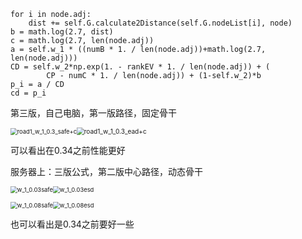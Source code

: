 ```
for i in node.adj:
    dist += self.G.calculate2Distance(self.G.nodeList[i], node)
b = math.log(2.7, dist)
c = math.log(2.7, len(node.adj))
a = self.w_1 * ((numB * 1. / len(node.adj))+math.log(2.7, len(node.adj)))
CD = self.w_2*np.exp(1. - rankEV * 1. / len(node.adj)) + (
        CP - numC * 1. / len(node.adj)) + (1-self.w_2)*b
p_i = a / CD
cd = p_i
```

第三版，自己电脑，第一版路径，固定骨干

<img src="D:\project\cps-slp-wc\graph\w_2 no bian\7.17\road1_w_1_0.3_safe+c.png" alt="road1_w_1_0.3_safe+c" style="zoom:67%;" /><img src="D:\project\cps-slp-wc\graph\w_2 no bian\7.17\road1_w_1_0.3_ead+c.png" alt="road1_w_1_0.3_ead+c" style="zoom:72%;" />

可以看出在0.34之前性能更好

服务器上：三版公式，第二版中心路径，动态骨干

<img src="D:\project\cps-slp-wc\graph\w_2 no bian\服务器\7.18\w_1_0.03safe.png" alt="w_1_0.03safe" style="zoom:67%;" /><img src="D:\project\cps-slp-wc\graph\w_2 no bian\服务器\7.18\w_1_0.03esd.png" alt="w_1_0.03esd" style="zoom:67%;" />



<img src="D:\project\cps-slp-wc\graph\w_2 no bian\服务器\7.18\w_1_0.08safe.png" alt="w_1_0.08safe" style="zoom:67%;" /><img src="D:\project\cps-slp-wc\graph\w_2 no bian\服务器\7.18\w_1_0.08esd.png" alt="w_1_0.08esd" style="zoom:67%;" />





也可以看出是0.34之前要好一些

